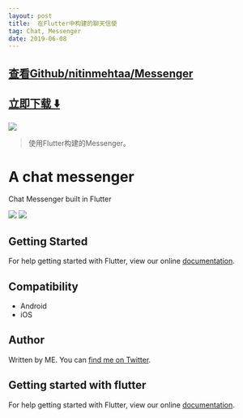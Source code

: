 ```yaml
---
layout: post
title:  在Flutter中构建的聊天信使
tag: Chat, Messenger
date: 2019-06-08
---
```


 

## [查看Github/nitinmehtaa/Messenger](http://github.com/nitinmehtaa/Messenger)
## [立即下载 ️⬇️ ](https://codeload.github.com/nitinmehtaa/Messenger/zip/master) 


 
![](https://flutterawesome.com/content/images/2019/04/Messengerza.jpg)
 
>
> 使用Flutter构建的Messenger。
>

 
# A chat messenger

Chat Messenger built in Flutter

<img src="https://user-images.githubusercontent.com/14055844/55243981-49371800-5266-11e9-9066-723b6bd64f11.png"/>
<img src="https://user-images.githubusercontent.com/14055844/55244014-57853400-5266-11e9-98b0-8b812736a05a.png"/>
<a href="https://imgflip.com/gif/2x9rgk"><img src="https://i.imgflip.com/2x9rgk.gif" title=""/></a>

## Getting Started

For help getting started with Flutter, view our online
[documentation](https://flutter.io/).

## Compatibility

- Android
- iOS 

## Author

Written by ME. You can [find me on Twitter](https://twitter.com/nitinmehta19).

## Getting started with flutter

For help getting started with Flutter, view our online
[documentation](https://flutter.io/).

